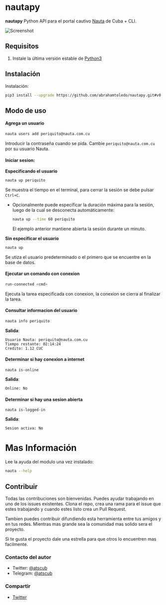 # nautapy

__nautapy__ Python API para el portal cautivo [Nauta](https://secure.etecsa.net:8443/) de Cuba + CLI.

![Screenshot](../screenshots/screenshots/console-screenshot.png?raw=true)

## Requisitos

1. Instale la última versión estable de [Python3](https://www.python.org/downloads/)

## Instalación

Instalación:

```bash
pip3 install --upgrade https://github.com/abrahamtoledo/nautapy.git#v0.2.0
```

## Modo de uso

#### Agrega un usuario

```bash
nauta users add periquito@nauta.com.cu
```

Introducir la contraseña cuando se pida. Cambie `periquito@nauta.com.cu` por 
su usuario Nauta.

#### Iniciar sesion:

__Especificando el usuario__

```bash
nauta up periquito
```

Se muestra el tiempo en el terminal, para cerrar la sesión se debe pulsar `Ctrl+C`.

* Opcionalmente puede especificar la duración máxima para la sesión, luego de la cual se desconecta automáticamente:
    
    ```bash
    nauta up --time 60 periquito
    ```
    
    El ejemplo anterior mantiene abierta la sesión durante un minuto.

__Sin especificar el usuario__

```bash
nauta up
```
Se utiza el usuario predeterminado o el primero que se encuentre en la base de datos.


#### Ejecutar un comando con conexion

```bash
run-connected <cmd>
```
Ejecuta la tarea especificada con conexion, la conexion se cierra al finalizar la tarea.


#### Consultar informacion del usuario

```bash
nauta info periquito
```

__Salida__:

```text
Usuario Nauta: periquito@nauta.com.cu
Tiempo restante: 02:14:24
Credito: 1.12 CUC
```

#### Determinar si hay conexion a internet

```text
nauta is-online
```

__Salida__:
```text
Online: No
```

#### Determinar si hay una sesion abierta

```text
nauta is-logged-in
```

__Salida__:
```text
Sesion activa: No
```
    
# Mas Información

Lee la ayuda del modulo una vez instalado:

```bash
nauta --help
```

## Contribuir
Todas las contribuciones son bienvenidas. Puedes ayudar trabajando en uno de los issues existentes. 
Clona el repo, crea una rama para el issue que estes trabajando y cuando estes listo crea un Pull Request.

Tambien puedes contribuir difundiendo esta herramienta entre tus amigos y en tus redes. Mientras
mas grande sea la comunidad mas solido sera el proyecto. 

Si te gusta el proyecto dale una estrella para que otros lo encuentren mas facilmente.

### Contacto del autor 

- Twitter: [@atscub](https://twitter.com/atscub)
- Telegram: [@atscub](https://t.me/atscub)


### Compartir
- [Twitter](https://twitter.com/intent/tweet?url=https%3A%2F%2Fgithub.com%2Fabrahamtoledo%2Fnautapy%2F&text=Python%20API%20para%20el%20portal%20cautivo%20Nauta%20de%20Cuba%20%2B%20CLI)
